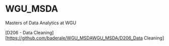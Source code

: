 # WGU_MSDA
Masters of Data Analytics at WGU

[D206 - Data Cleaning] [https://github.com/baderale/WGU_MSDAWGU_MSDA/D206_Data Cleaning]
